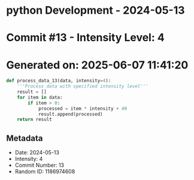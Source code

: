 ﻿# python Development - 2024-05-13
# Commit #13 - Intensity Level: 4
# Generated on: 2025-06-07 11:41:20
```python
def process_data_13(data, intensity=4):
    '''Process data with specified intensity level'''
    result = []
    for item in data:
        if item > 0:
            processed = item * intensity + 49
            result.append(processed)
    return result
```
## Metadata
- Date: 2024-05-13
- Intensity: 4
- Commit Number: 13
- Random ID: 1186974608
